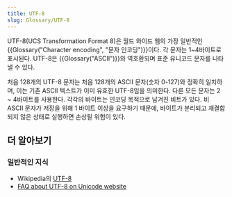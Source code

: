 ```yaml
---
title: UTF-8
slug: Glossary/UTF-8
---
```

UTF-8(UCS Transformation Format 8)은 월드 와이드 웹의 가장 일반적인 {{Glossary("Character encoding", "문자 인코딩")}}이다. 각 문자는 1\~4바이트로 표시된다. UTF-8은 {{Glossary("ASCII")}}와 역호환되며 표준 유니코드 문자를 나타낼 수 있다.

처음 128개의 UTF-8 문자는 처음 128개의 ASCII 문자(숫자 0-127)와 정확히 일치하며, 이는 기존 ASCII 텍스트가 이미 유효한 UTF-8임을 의미한다. 다른 모든 문자는 2 \~ 4바이트를 사용한다. 각각의 바이트는 인코딩 목적으로 남겨진 비트가 있다. 비 ASCII 문자가 저장을 위해 1 바이트 이상을 요구하기 때문에, 바이트가 분리되고 재결합되지 않은 상태로 실행하면 손상될 위험이 있다.

## 더 알아보기

### 일반적인 지식

- Wikipedia의 [UTF-8](https://ko.wikipedia.org/wiki/UTF-8)
- [FAQ about UTF-8 on Unicode website](http://www.unicode.org/faq/utf_bom.html#UTF8)
